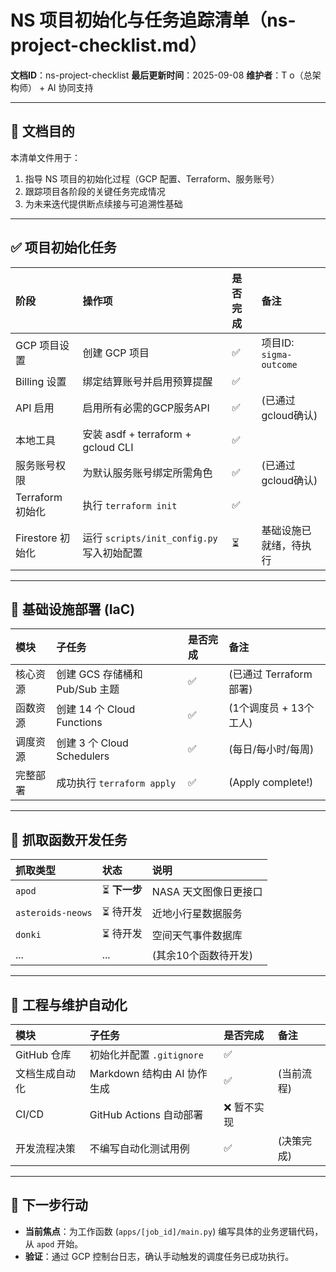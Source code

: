 # NS 项目初始化与任务追踪清单（ns-project-checklist.md）

**文档ID**：ns-project-checklist
**最后更新时间**：2025-09-08
**维护者**：T o（总架构师） + AI 协同支持

---

## 🎯 文档目的

本清单文件用于：

1.  指导 NS 项目的初始化过程（GCP 配置、Terraform、服务账号）
2.  跟踪项目各阶段的关键任务完成情况
3.  为未来迭代提供断点续接与可追溯性基础

---

## ✅ 项目初始化任务

| 阶段 | 操作项 | 是否完成 | 备注 |
| :--- | :--- | :--- | :--- |
| GCP 项目设置 | 创建 GCP 项目 | ✅ | 项目ID: `sigma-outcome` |
| Billing 设置 | 绑定结算账号并启用预算提醒 | ✅ | |
| API 启用 | 启用所有必需的GCP服务API | ✅ | (已通过gcloud确认) |
| 本地工具 | 安装 asdf + terraform + gcloud CLI | ✅ | |
| 服务账号权限 | 为默认服务账号绑定所需角色 | ✅ | (已通过gcloud确认) |
| Terraform 初始化 | 执行 `terraform init` | ✅ | |
| Firestore 初始化 | 运行 `scripts/init_config.py` 写入初始配置 | ⏳ | 基础设施已就绪，待执行 |

---

## 🚀 基础设施部署 (IaC)

| 模块 | 子任务 | 是否完成 | 备注 |
| :--- | :--- | :--- | :--- |
| 核心资源 | 创建 GCS 存储桶和 Pub/Sub 主题 | ✅ | (已通过 Terraform 部署) |
| 函数资源 | 创建 14 个 Cloud Functions | ✅ | (1个调度员 + 13个工人) |
| 调度资源 | 创建 3 个 Cloud Schedulers | ✅ | (每日/每小时/每周) |
| 完整部署 | 成功执行 `terraform apply` | ✅ | (Apply complete!) |

---

## 🧠 抓取函数开发任务

| 抓取类型 | 状态 | 说明 |
| :--- | :--- | :--- |
| `apod` | ⏳ **下一步** | NASA 天文图像日更接口 |
| `asteroids-neows`| ⏳ 待开发 | 近地小行星数据服务 |
| `donki` | ⏳ 待开发 | 空间天气事件数据库 |
| ... | ... | (其余10个函数待开发) |

---

## 🧰 工程与维护自动化

| 模块 | 子任务 | 是否完成 | 备注 |
| :--- | :--- | :--- | :--- |
| GitHub 仓库 | 初始化并配置 `.gitignore` | ✅ | |
| 文档生成自动化 | Markdown 结构由 AI 协作生成 | ✅ | (当前流程) |
| CI/CD | GitHub Actions 自动部署 | ❌ 暂不实现 | |
| 开发流程决策 | 不编写自动化测试用例 | ✅ | (决策完成) |

---

## 🧭 下一步行动

* **当前焦点**：为工作函数 (`apps/[job_id]/main.py`) 编写具体的业务逻辑代码，从 `apod` 开始。
* **验证**：通过 GCP 控制台日志，确认手动触发的调度任务已成功执行。